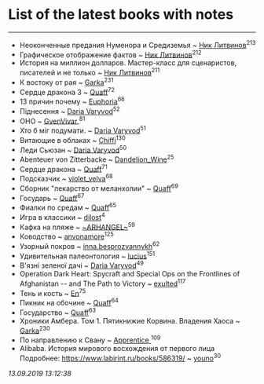 # List of the latest books with notes
---

* Неоконченные предания Нуменора и Средиземья ~ [Ник Литвинов](users/241/241974816-vkontakte)<sup>213</sup>
* Графическое отображение фактов ~ [Ник Литвинов](users/241/241974816-vkontakte)<sup>212</sup>
* История на миллион долларов. Мастер-класс для сценаристов, писателей и не только ~ [Ник Литвинов](users/241/241974816-vkontakte)<sup>211</sup>
* К востоку от рая ~ [Garka](users/115/115753719718250012620-google)<sup>231</sup>
* Сердце дракона 3 ~ [Quaff](users/122/12267158-vkontakte)<sup>72</sup>
* 13 причин почему ~ [Euphoria](users/106/106304994652616315178-google)<sup>66</sup>
* Піднесення ~ [Daria Varyvod](users/829/829893410524253-facebook)<sup>52</sup>
* ОНО ~ [GvenVivar ](users/158/158266434925901-facebook)<sup>81</sup>
* Хто б міг подумати. ~ [Daria Varyvod](users/829/829893410524253-facebook)<sup>51</sup>
* Витающие в облаках ~ [Chiffi](users/105/105831994080785626680-google)<sup>130</sup>
* Леди Сьюзан ~ [Daria Varyvod](users/829/829893410524253-facebook)<sup>50</sup>
* Abenteuer von Zitterbacke ~ [Dandelion_Wine](users/586/58602788-vkontakte)<sup>25</sup>
* Сердце дракона ~ [Quaff](users/122/12267158-vkontakte)<sup>71</sup>
* Подсказчик ~ [violet_velva](users/116/116961712580551399099-google)<sup>68</sup>
* Сборник "лекарство от меланхолии" ~ [Quaff](users/122/12267158-vkontakte)<sup>69</sup>
* Государь ~ [Quaff](users/122/12267158-vkontakte)<sup>67</sup>
* Фиалки по средам ~ [Quaff](users/122/12267158-vkontakte)<sup>65</sup>
* Игра в классики ~ [dilost](users/102/10206471247373307-facebook)<sup>4</sup>
* Кафка на пляже ~ [~ARHANGEL~](users/642/64251996-vkontakte)<sup>59</sup>
* Ководство ~ [anvonamore](users/595/5957175-vkontakte)<sup>125</sup>
* Узорный покров ~ [inna.besprozvannykh](users/733/73323849-yandex)<sup>62</sup>
* Удивительная палеонтология ~ [lucius](users/838/83820536-yandex)<sup>151</sup>
* В'язні зеленої дачі ~ [Daria Varyvod](users/829/829893410524253-facebook)<sup>49</sup>
* Operation Dark Heart: Spycraft and Special Ops on the Frontlines of Afghanistan -- and The Path to Victory ~ [exulted](users/100/100599204551896265722-google)<sup>117</sup>
* Тень и кость ~ [En](users/333/333646551-vkontakte)<sup>75</sup>
* Пикник на обочине ~ [Quaff](users/122/12267158-vkontakte)<sup>64</sup>
* Государство ~ [Quaff](users/122/12267158-vkontakte)<sup>63</sup>
* Хроники Амбера. Том 1. Пятикнижие Корвина. Владения Хаоса ~ [Garka](users/115/115753719718250012620-google)<sup>230</sup>
* По направлению к Свану ~ [Apprentice ](users/528/52821952-vkontakte)<sup>109</sup>
* Alibaba. История мирового восхождения от первого лица Подробнее: https://www.labirint.ru/books/586319/ ~ [youno](users/302/302928912-vkontakte)<sup>30</sup>


_13.09.2019 13:12:38_
